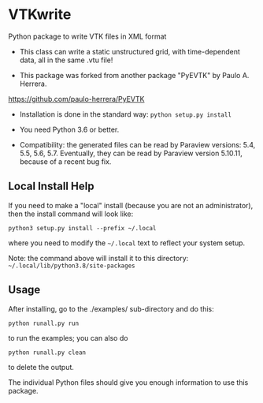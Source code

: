 # VTKwrite

Python package to write VTK files in XML format

- This class can write a static unstructured grid, with time-dependent data, all in the same .vtu file!

- This package was forked from another package "PyEVTK" by Paulo A. Herrera.

https://github.com/paulo-herrera/PyEVTK

- Installation is done in the standard way:  ```python setup.py install```

- You need Python 3.6 or better.

- Compatibility: the generated files can be read by Paraview versions: 5.4, 5.5, 5.6, 5.7.  Eventually, they can be read by Paraview version 5.10.11, because of a recent bug fix.

## Local Install Help

If you need to make a "local" install (because you are not an administrator), then the install command will look like:

```
python3 setup.py install --prefix ~/.local
```

where you need to modify the ```~/.local``` text to reflect your system setup.

Note: the command above will install it to this directory: ```~/.local/lib/python3.8/site-packages```

## Usage

After installing, go to the ./examples/ sub-directory and do this:
```
python runall.py run
```
to run the examples; you can also do
```
python runall.py clean
```
to delete the output.

The individual Python files should give you enough information to use this package.
